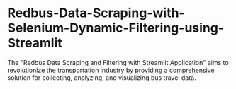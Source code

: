# Redbus-Data-Scraping-with-Selenium-Dynamic-Filtering-using-Streamlit
The "Redbus Data Scraping and Filtering with Streamlit Application" aims to revolutionize the transportation industry by providing a comprehensive solution for collecting, analyzing, and visualizing bus travel data. 
